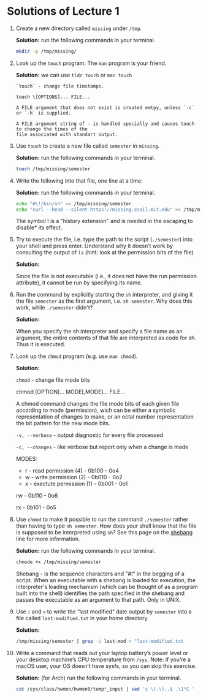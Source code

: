 # Solutions of Lecture 1

1. Create a new directory called `missing` under `/tmp`.

   **Solution:** run the following commands in your terminal.

   ```bash
   mkdir -p /tmp/missing/
   ```

2. Look up the `touch` program. The `man` program is your friend.

   **Solution:** we can use `tldr touch` or `man touch`

   ```
   `touch` - change file timstamps.

   touch \[OPTIONS]... FILE...

   A FILE argument that does not exist is created emtpy, unless `-c` or `-h` is supplied.

   A FILE argument string of - is handled specially and causes touch to change the times of the
   file associated with standart output.
   ```

3. Use `touch` to create a new file called `semester` in `missing`.

   **Solution:** run the following commands in your terminal.

   ```bash
   touch /tmp/missing/semester
   ```

4. Write the following into that file, one line at a time:

   **Solution:** run the following commands in your terminal.

   ```bash
   echo "#\!/bin/sh" >> /tmp/missing/semester
   echo "curl --head --silent https://missing.csail.mit.edu" >> /tmp/missing/semester
   ```

   The symbol ! is a "history extension" and is needed in the escaping to disable\* its effect.

5. Try to execute the file, i.e. type the path to the script (`./semester`) into your shell and
   press enter. Understand why it doesn’t work by consulting the output of `ls` (hint: look at
   the permission bits of the file)

   **Solution:**

   Since the file is not executable (i.e., it does not have the run permission attribute), it
   cannot be run by specifying its name.

6. Run the command by explicitly starting the `sh` interpreter, and giving it the file `semester`
   as the first argument, i.e. `sh semester`. Why does this work, while `./semester` didn't?

   **Solution:**

   When you specify the sh interpreter and specify a file name as an argument, the entire contents
   of that file are interpreted as code for sh. Thus it is executed.

7. Look up the `chmod` program (e.g. use `man chmod`).

   **Solution:**

   `chmod` - change file mode bits

   chmod \[OPTION]... MODE\[,MODE]... FILE...

   A chmod command changes the file mode bits of each given file according to mode (permission), wich
   can be either a symbolic representation of changes to make, or an octal number representation the
   bit pattern for the new mode bits.

   `-v, --verbose` - output diagnostic for every file processed

   `-c, --changes` - like verbose but report only when a change is made

   MODES:

   - r - read permission (4) - 0b100 - 0o4
   - w - write permission (2) - 0b010 - 0o2
   - x - exectute permission (1) - 0b001 - 0o1

   rw - 0b110 - 0o6

   rx - 0b101 - 0o5

8. Use `chmod` to make it possible to run the command `./semester` rather than having to type `sh semester`.
   How does your shell know that the file is supposed to be interpreted using `sh`? See this page on the
   [shebang](<https://en.wikipedia.org/wiki/Shebang_(Unix)>) line for more information.

   **Solution:** run the following commands in your terminal.

   ```bash
   chmode +x /tmp/missing/semester
   ```

   Shebang - is the sequence characters and "#!" in the begging of a script. When an executable with a
   shebang is loaded for execution, the interpreter's loading mechanism (which can be thought of as a
   program built into the shell) identifies the path specified in the shebang and passes the executable
   as an argument to that path. Only in UNIX.

9. Use `|` and `>` to write the “last modified” date output by `semester` into a file called `last-modified.txt`
   in your home directory.

   **Solution:**

   ```bash
   /tmp/missing/semester | grep -i last-mod > "last-modified.txt
   ```

10. Write a command that reads out your laptop battery’s power level or your desktop machine’s CPU temperature from
    `/sys`. Note: if you’re a macOS user, your OS doesn’t have sysfs, so you can skip this exercise.

    **Solution:** (for Arch) run the following commands in your terminal.

    ```bash
    cat /sys/class/hwmon/hwmon0/temp*_input | sed 's \(.\)..$ .\1°C '
    ```
